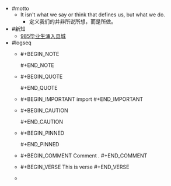 - #motto
	- It isn't what we say or think that defines us, but what we do.
		- 定义我们的并非所说所想，而是所做。
- #新知
	- [985毕业生涌入县城](http://news.hbtv.com.cn/p/2274042.html)
- #logseq
	- #+BEGIN_NOTE
	  
	  #+END_NOTE
	- #+BEGIN_QUOTE
	  
	  #+END_QUOTE
	- #+BEGIN_IMPORTANT
	  import
	  #+END_IMPORTANT
	- #+BEGIN_CAUTION
	  
	  #+END_CAUTION
	- #+BEGIN_PINNED
	  
	  #+END_PINNED
	- #+BEGIN_COMMENT
	  Comment .
	  #+END_COMMENT
	- #+BEGIN_VERSE
	  This is verse
	  #+END_VERSE
	-